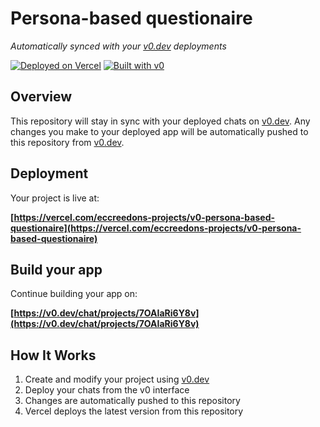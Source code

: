 # Persona-based questionaire

*Automatically synced with your [v0.dev](https://v0.dev) deployments*

[![Deployed on Vercel](https://img.shields.io/badge/Deployed%20on-Vercel-black?style=for-the-badge&logo=vercel)](https://vercel.com/eccreedons-projects/v0-persona-based-questionaire)
[![Built with v0](https://img.shields.io/badge/Built%20with-v0.dev-black?style=for-the-badge)](https://v0.dev/chat/projects/7OAIaRi6Y8v)

## Overview

This repository will stay in sync with your deployed chats on [v0.dev](https://v0.dev).
Any changes you make to your deployed app will be automatically pushed to this repository from [v0.dev](https://v0.dev).

## Deployment

Your project is live at:

**[https://vercel.com/eccreedons-projects/v0-persona-based-questionaire](https://vercel.com/eccreedons-projects/v0-persona-based-questionaire)**

## Build your app

Continue building your app on:

**[https://v0.dev/chat/projects/7OAIaRi6Y8v](https://v0.dev/chat/projects/7OAIaRi6Y8v)**

## How It Works

1. Create and modify your project using [v0.dev](https://v0.dev)
2. Deploy your chats from the v0 interface
3. Changes are automatically pushed to this repository
4. Vercel deploys the latest version from this repository